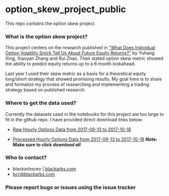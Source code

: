 # option_skew_project_public

This repo contains the option skew project. 

### What is the option skew project?

This project centers on the research published in ["What Does Individual Option Volatility Smirk Tell Us About Future Equity Returns?"](http://papers.ssrn.com/sol3/papers.cfm?abstract_id=1107464) by Yuhang Xing, Xiaoyan Zhang and Rui Zhao. Their stated option skew metric showed the ability to predict equity returns up to a 6 month lookahead. 

Last year I used their skew metric as a basis for a theoretical equity long/short strategy that showed promising results. My goal here is to share and formalize my process of researching and implementing a trading strategy based on published research. 


### Where to get the data used?

Currently the datasets used in the notebooks for this project are too large to fit in the github repo. I have provided direct download links below:

* [Raw Hourly Options Data from 2017-09-13 to 2017-10-18](https://drive.google.com/file/d/1ZZtVkDrLo7LysEQCrEyKpsmiGFivyuPl/view?usp=sharing)

* [Processed Hourly Options Data from 2017-09-13 to 2017-10-18](https://drive.google.com/drive/folders/1LLibfoENFs4v81OE_u4BPLH1UR4OY65H?usp=sharing)  **Note: Make sure to click _download all_**


### Who to contact? ###

* blackarbsceo | [blackarbs.com](www.blackarbs.com)
* bcr@blackarbs.com

### Please report bugs or issues using the issue tracker
